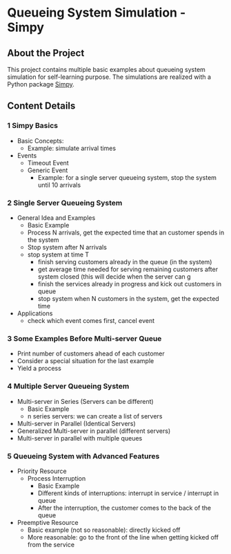 # Queueing System Simulation - Simpy

## About the Project
This project contains multiple basic examples about queueing system simulation for self-learning purpose. The simulations are realized with a Python package [Simpy](https://simpy.readthedocs.io/en/3.0/).

## Content Details
### 1 Simpy Basics
- Basic Concepts:
    - Example: simulate arrival times
- Events
  - Timeout Event
  - Generic Event
    - Example: for a single server queueing system, stop the system until 10 arrivals

### 2 Single Server Queueing System
- General Idea and Examples
  - Basic Example
  - Process N arrivals, get the expected time that an customer spends in the system
  - Stop system after N arrivals
  - stop system at time T
    - finish serving customers already in the queue (in the system)
    - get average time needed for serving remaining customers after system closed (this will decide when the server can g
    - finish the services already in progress and kick out customers in queue
    - stop system when N customers in the system, get the expected time
- Applications
  - check which event comes first, cancel event

### 3 Some Examples Before Multi-server Queue
- Print number of customers ahead of each customer
- Consider a special situation for the last example
- Yield a process

### 4 Multiple Server Queueing System
- Multi-server in Series (Servers can be different)
  - Basic Example
  - n series servers: we can create a list of servers
- Multi-server in Parallel (Identical Servers)
- Generalized Multi-server in parallel (different servers)
- Multi-server in parallel with multiple queues

### 5 Queueing System with Advanced Features
- Priority Resource
  - Process Interruption
      - Basic Example
      - Different kinds of interruptions: interrupt in service / interrupt in queue
      - After the interruption, the customer comes to the back of the queue
- Preemptive Resource
  - Basic example (not so reasonable): directly kicked off
  - More reasonable: go to the front of the line when getting kicked off from the service
